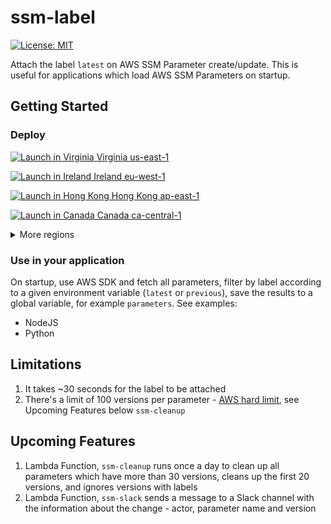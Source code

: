# ssm-label

[![License: MIT](https://img.shields.io/badge/License-MIT-green.svg)](./LICENSE)

Attach the label `latest` on AWS SSM Parameter create/update. This is useful for applications which load AWS SSM Parameters on startup.

## Getting Started

### Deploy

[![Launch in Virginia](https://s3.amazonaws.com/cloudformation-examples/cloudformation-launch-stack.png) Virginia us-east-1](https://us-east-1.console.aws.amazon.com/cloudformation/home?region=us-east-1#/stacks/quickcreate?templateURL=https://ssm-label.s3-eu-west-1.amazonaws.com/cfn-template-ssm-label.yml)

[![Launch in Ireland](https://s3.amazonaws.com/cloudformation-examples/cloudformation-launch-stack.png) Ireland eu-west-1](https://eu-west-1.console.aws.amazon.com/cloudformation/home?region=eu-west-1#/stacks/quickcreate?templateURL=https://ssm-label.s3-eu-west-1.amazonaws.com/cfn-template-ssm-label.yml)

[![Launch in Hong Kong](https://s3.amazonaws.com/cloudformation-examples/cloudformation-launch-stack.png) Hong Kong ap-east-1](https://eu-west-1.console.aws.amazon.com/cloudformation/home?region=eu-west-1#/stacks/quickcreate?templateURL=https://ssm-label.s3-eu-west-1.amazonaws.com/cfn-template-ssm-label.yml)

[![Launch in Canada](https://s3.amazonaws.com/cloudformation-examples/cloudformation-launch-stack.png) Canada ca-central-1](https://eu-west-1.console.aws.amazon.com/cloudformation/home?region=eu-west-1#/stacks/quickcreate?templateURL=https://ssm-label.s3-eu-west-1.amazonaws.com/cfn-template-ssm-label.yml)

<details><summary>
More regions
</summary>

To deploy in other regions, replace AWS_REGION with the region's code

```
https://AWS_REGION.console.aws.amazon.com/cloudformation/home?region=AWS_REGION#/stacks/quickcreate?templateURL=https://
ssm-label.s3-eu-west-1.amazonaws.com/cfn-template-ssm-label.yml
```

</details>

### Use in your application

On startup, use AWS SDK and fetch all parameters, filter by label according to a given environment variable (`latest` or `previous`), save the results to a global variable, for example `parameters`. See examples:

- NodeJS
- Python

## Limitations

1. It takes ~30 seconds for the label to be attached
1. There's a limit of 100 versions per parameter - [AWS hard limit](https://docs.aws.amazon.com/systems-manager/latest/userguide/sysman-paramstore-labels.html), see Upcoming Features below `ssm-cleanup`

## Upcoming Features

1. Lambda Function, `ssm-cleanup` runs once a day to clean up all parameters which have more than 30 versions, cleans up the first 20 versions, and ignores versions with labels
1. Lambda Function, `ssm-slack` sends a message to a Slack channel with the information about the change - actor, parameter name and version
